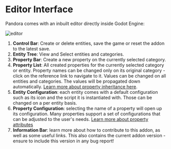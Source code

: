 # Editor Interface

Pandora comes with an inbuilt editor directly inside Godot Engine:

![editor](../assets/editor-layout.png)

1. **Control Bar**: Create or delete entities, save the game or reset the addon to the latest save.
2. **Entity Tree**: View and Select entities and categories.
3. **Property Bar**: Create a new property on the currently selected category.
4. **Property List**: All created properties for the currently selected category or entity. Property names can be changed only on its original category - click on the reference link to navigate to it. Values can be changed on all entities and categories. The values will be propagated down automatically. [Learn more about property inheritance here](/concepts/entities).
5. **Entity Configuration**: each entity comes with a default configuration such as its icon and the script it is instantiated with. Those can be changed on a per entity basis.
6. **Property Configuration**: selecting the name of a property will open up its configuration. Many properties support a set of configurations that can be adjusted to the user's needs. [Learn more about property attributes](/concepts/properties/)
7. **Information Bar**: learn more about how to contribute to this addon, as well as some useful links. This also contains the current addon version - ensure to include this version in any bug report!

